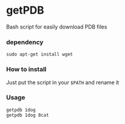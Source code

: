 # getPDB
Bash script for easily download PDB files


### dependency
    sudo apt-get install wget

### How to install

Just put the script in your `$PATH` and rename it


### Usage

    getpdb 1dog
    getpdb 1dog 8cat


